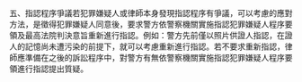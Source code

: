 五、指認程序爭議若犯罪嫌疑人或律師本身發現指認程序有爭議，可以考慮的應對方法，是徵得犯罪嫌疑人同意後，要求警方依警察機關實施指認犯罪嫌疑人程序要領及最高法院判決意旨重新進行指認。例如：警方先前僅以照片供證人指認，在證人的記憶尚未遭污染的前提下，就可以考慮重新進行指認。若不要求重新指認，律師應準備在之後的訴訟程序中，對警方有無依警察機關實施指認犯罪嫌疑人程序要領進行指認提出質疑。
